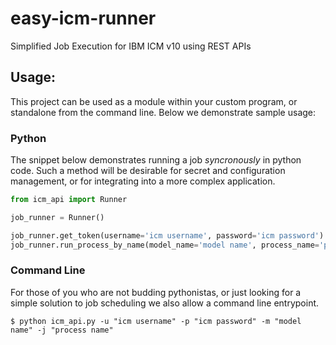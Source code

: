 # easy-icm-runner
Simplified Job Execution for IBM ICM v10 using REST APIs

## Usage:
This project can be used as a module within your custom program, or standalone from the command line.  Below we demonstrate sample usage:

### Python

The snippet below demonstrates running a job _syncronously_ in python code.  Such a method will be desirable for secret and configuration management, or for integrating into a more complex application.
```python
from icm_api import Runner

job_runner = Runner()

job_runner.get_token(username='icm username', password='icm password')
job_runner.run_process_by_name(model_name='model name', process_name='process name',follow=True)
```

### Command Line
For those of you who are not budding pythonistas, or just looking for a simple solution to job scheduling we also allow a command line entrypoint.   
```text
$ python icm_api.py -u "icm username" -p "icm password" -m "model name" -j "process name"
```